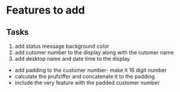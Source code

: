 # Features to add

## Tasks
1. add status message background color
2. add cutomer number to the display along with the cutomer name
3. add desktop name and date time to the display

- add padding to the customer number- make it 16 digit number
- calculate the prufziffer and concatenate it to the padding
- include the very feature with the padded customer number